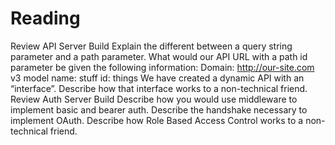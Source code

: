 # Reading

Review API Server Build
Explain the different between a query string parameter and a path parameter.
What would our API URL with a path id parameter be given the following information:
Domain: http://our-site.com
v3
model name: stuff
id: things
We have created a dynamic API with an “interface”. Describe how that interface works to a non-technical friend.
Review Auth Server Build
Describe how you would use middleware to implement basic and bearer auth.
Describe the handshake necessary to implement OAuth.
Describe how Role Based Access Control works to a non-technical friend.
